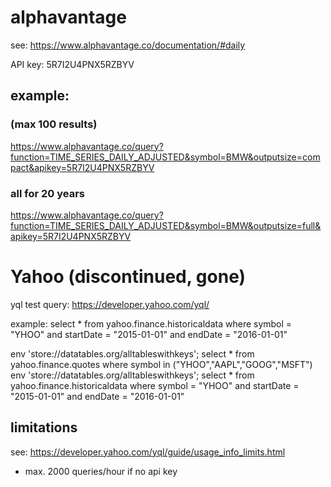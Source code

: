 # alphavantage

see: https://www.alphavantage.co/documentation/#daily

API key: 5R7I2U4PNX5RZBYV

## example:
### (max 100 results)
https://www.alphavantage.co/query?function=TIME_SERIES_DAILY_ADJUSTED&symbol=BMW&outputsize=compact&apikey=5R7I2U4PNX5RZBYV

### all for 20 years
https://www.alphavantage.co/query?function=TIME_SERIES_DAILY_ADJUSTED&symbol=BMW&outputsize=full&apikey=5R7I2U4PNX5RZBYV


# Yahoo (discontinued, gone)
yql test query: https://developer.yahoo.com/yql/

example: select * from yahoo.finance.historicaldata where symbol = "YHOO" and startDate = "2015-01-01" and endDate = "2016-01-01"

env 'store://datatables.org/alltableswithkeys'; select * from yahoo.finance.quotes where symbol in ("YHOO","AAPL","GOOG","MSFT")
env 'store://datatables.org/alltableswithkeys'; select * from yahoo.finance.historicaldata where symbol = "YHOO" and startDate = "2015-01-01" and endDate = "2016-01-01"

## limitations
see: https://developer.yahoo.com/yql/guide/usage_info_limits.html
- max. 2000 queries/hour if no api key